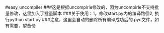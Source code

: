 #easy_uncompiler
###这是根据uncompirle修改的，因为uncompirle不支持批量修改，这里加入了批量脚本
###关于使用：1，修改start.py内的编译路径2, 执行python start.py
###注意，这里会自动的删除所有编译成功后的.pyc文件，如有需要，望备份

